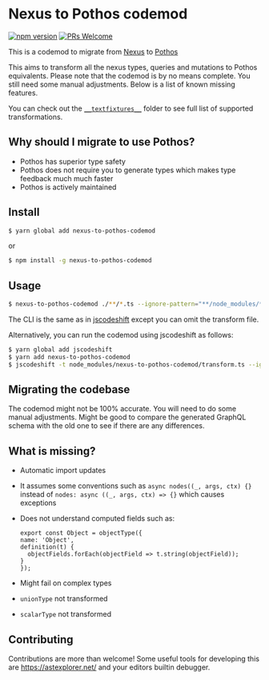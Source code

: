 # Nexus to Pothos codemod

[![npm version](https://badge.fury.io/js/nexus-to-pothos-codemod.svg)](https://www.npmjs.com/package/nexus-to-pothos-codemod)
[![PRs Welcome](https://img.shields.io/badge/PRs-welcome-brightgreen.svg?style=flat-square)](https://github.com/villesau/nexus-to-pothos-codemod/blob/master/README.md#Contributing)

This is a codemod to migrate from [Nexus](https://nexusjs.org/) to [Pothos](https://pothos-graphql.dev/)

This aims to transform all the nexus types, queries and mutations to Pothos equivalents. Please note that
the codemod is by no means complete. You still need some manual adjustments. Below is a list of known missing features.

You can check out the [`__textfixtures__`](https://github.com/villesau/nexus-to-pothos-codemod/tree/master/__testfixtures__) folder to see full list of supported transformations.

## Why should I migrate to use Pothos?

- Pothos has superior type safety
- Pothos does not require you to generate types which makes type feedback much much faster
- Pothos is actively maintained

## Install

```bash
$ yarn global add nexus-to-pothos-codemod
```

or

```bash
$ npm install -g nexus-to-pothos-codemod
```

## Usage

```bash
$ nexus-to-pothos-codemod ./**/*.ts --ignore-pattern="**/node_modules/**" --parser=ts
```

The CLI is the same as in [jscodeshift](https://github.com/facebook/jscodeshift)
except you can omit the transform file.

Alternatively, you can run the codemod using jscodeshift as follows:

```bash
$ yarn global add jscodeshift
$ yarn add nexus-to-pothos-codemod
$ jscodeshift -t node_modules/nexus-to-pothos-codemod/transform.ts --ignore-pattern="**/node_modules/**" ./**/*.js  --parser=ts
```

## Migrating the codebase

The codemod might not be 100% accurate. You will need to do some manual adjustments. Might be good to compare
the generated GraphQL schema with the old one to see if there are any differences.

## What is missing?

- Automatic import updates
- It assumes some conventions such as `async nodes((_, args, ctx) {}` instead of `nodes: async ((_, args, ctx) => {}` which causes exceptions
- Does not understand computed fields such as:

    ```
  export const Object = objectType({
    name: 'Object',
    definition(t) {
      objectFields.forEach(objectField => t.string(objectField));
    }
  });
  ```
- Might fail on complex types
- `unionType` not transformed
- `scalarType` not transformed


## Contributing

Contributions are more than welcome! Some useful tools for developing this are https://astexplorer.net/ and your editors builtin debugger.
